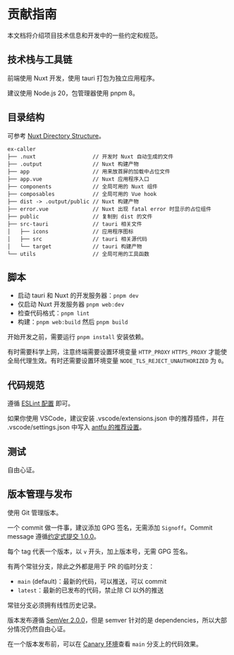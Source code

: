 # 贡献指南

本文档将介绍项目技术信息和开发中的一些约定和规范。

## 技术栈与工具链

前端使用 Nuxt 开发，使用 tauri 打包为独立应用程序。

建议使用 Node.js 20，包管理器使用 pnpm 8。

## 目录结构

可参考 [Nuxt Directory Structure](https://nuxt.com/docs/guide/directory-structure)。

```
ex-caller
├── .nuxt                  // 开发时 Nuxt 自动生成的文件
├── .output                // Nuxt 构建产物
├── app                    // 用来放首屏的加载中占位文件
├── app.vue                // Nuxt 应用程序入口
├── components             // 全局可用的 Nuxt 组件
├── composables            // 全局可用的 Vue hook
├── dist -> .output/public // Nuxt 构建产物
├── error.vue              // Nuxt 出现 fatal error 时显示的占位组件
├── public                 // 复制到 dist 的文件
├── src-tauri              // tauri 相关文件
│   ├── icons              // 应用程序图标
│   ├── src                // tauri 相关源代码
│   └── target             // tauri 构建产物
└── utils                  // 全局可用的工具函数
```

## 脚本

- 启动 tauri 和 Nuxt 的开发服务器：`pnpm dev`
- 仅启动 Nuxt 开发服务器 `pnpm web:dev`
- 检查代码格式：`pnpm lint`
- 构建：`pnpm web:build` 然后 `pnpm build`

开始开发之前，需要运行 `pnpm install` 安装依赖。

有时需要科学上网，注意终端需要设置环境变量 `HTTP_PROXY` `HTTPS_PROXY` 才能使全局代理生效。有时还需要设置环境变量 `NODE_TLS_REJECT_UNAUTHORIZED` 为 `0`。

## 代码规范

遵循 [ESLint 配置](./eslint.config.js) 即可。

如果你使用 VSCode，建议安装 .vscode/extensions.json 中的推荐插件，并在 .vscode/settings.json 中写入 [antfu 的推荐设置](https://github.com/antfu/eslint-config?tab=readme-ov-file#vs-code-support-auto-fix)。

## 测试

自由心证。

## 版本管理与发布

使用 Git 管理版本。

一个 commit 做一件事，建议添加 GPG 签名，无需添加 `Signoff`。Commit message 遵循[约定式提交 1.0.0](https://www.conventionalcommits.org/zh-hans/v1.0.0/)。

每个 tag 代表一个版本，以 `v` 开头，加上版本号，无需 GPG 签名。

有两个常驻分支，除此之外都是用于 PR 的临时分支：

- `main` (default)：最新的代码，可以推送，可以 commit
- `latest`：最新的已发布的代码，禁止除 CI 以外的推送

常驻分支必须拥有线性历史记录。

版本发布遵循 [SemVer 2.0.0](https://semver.org/lang/zh-CN/)，但是 semver 针对的是 dependencies，所以大部分情况仍然自由心证。

在一个版本发布前，可以在 [Canary 环境](https://main--ex-caller.netlify.app/)查看 `main` 分支上的代码效果。
